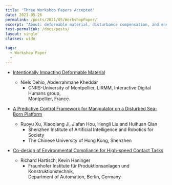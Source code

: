 ```yaml
---
title: 'Three Workshop Papers Accepted'
date: 2021-05-26
permalink: /posts/2021/05/WorkshopPaper/
excerpt: "About: deformable material, disturbance compensation, and environmental compliance"
test-permalink: /docs/posts/
layout: single 
classes: wide

tags:
  - Workshop Paper
  -  
---
```

* [Intentionally Impacting Deformable Material]()
     *  Niels Dehio, Abderrahmane Kheddar 
         * CNRS-University of Montpellier, LIRMM, Interactive Digital Humans group, <br/> Montpellier, France.




 * [A Predictive Control Framework for Manipulator on a Disturbed Sea-Born Platform](/docs/assets/WorkshopPapers/PaperOne.pdf)
     *  Ruoyu Xu, Xiaoqiang Ji, Jiafan Hou, Hengli Liu and Huihuan Qian
         * Shenzhen Institute of Artificial Intelligence and Robotics for Society
         * The Chinese University of Hong Kong, Shenzhen

 * [Co-design of Environmental Compliance for High-speed Contact Tasks](/docs/assets/WorkshopPapers/PaperTwo.pdf)
     *  Richard Hartisch, Kevin Haninger 
         * Fraunhofer Institute für Produktionsanlagen und Konstruktionstechnik, <br/>
           Department of Automation, Berlin, Germany


